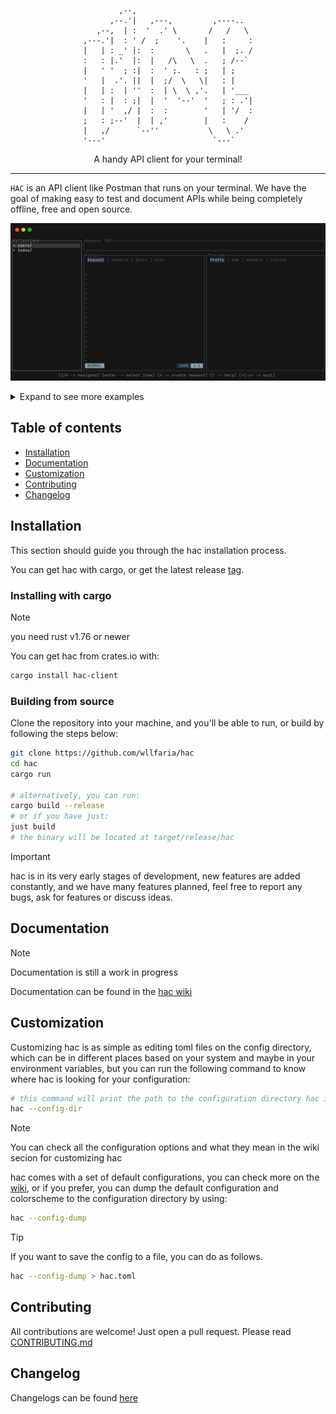 <div align="center">

            ,--,                          
          ,--.'|   ,---,         ,----..  
       ,--,  | :  '  .' \       /   /   \ 
    ,---.'|  : ' /  ;    '.    |   :     :
    |   | : _' |:  :       \   .   |  ;. /
    :   : |.'  |:  |   /\   \  .   ; /--` 
    |   ' '  ; :|  :  ' ;.   : ;   | ;    
    '   |  .'. ||  |  ;/  \   \|   : |    
    |   | :  | ''  :  | \  \ ,'.   | '___ 
    '   : |  : ;|  |  '  '--'  '   ; : .'|
    |   | '  ,/ |  :  :        '   | '/  :
    ;   : ;--'  |  | ,'        |   :    / 
    |   ,/      `--''           \   \ .'  
    '---'                        `---`    


A handy API client for your terminal!

</div>

<hr />

`HAC` is an API client like Postman that runs on your terminal. We have the
goal of making easy to test and document APIs while being completely offline,
free and open source.

![Preview](./extra/preview.gif)

<details>
<summary>Expand to see more examples</summary>

![Creating a new request](./extra/creating-new-request.gif)

![Making a new request](./extra/making-a-request.gif)

![Error on invalid uri](./extra/error-invalid-uri.gif)

</details>

## Table of contents
- [Installation](#installation)
- [Documentation](#usage)
- [Customization](#customization)
- [Contributing](#contributing)
- [Changelog](#changelog)

## Installation

This section should guide you through the hac installation process.

You can get hac with cargo, or get the latest release [tag](https://github.com/wllfaria/hac/tags).

### Installing with cargo

> [!NOTE]
> you need rust v1.76 or newer

You can get hac from crates.io with:

```sh
cargo install hac-client
```

### Building from source

Clone the repository into your machine, and you'll be able to run, or build by 
following the steps below:

```sh
git clone https://github.com/wllfaria/hac
cd hac
cargo run

# alternatively, you can run:
cargo build --release
# or if you have just:
just build
# the binary will be located at target/release/hac
```

> [!IMPORTANT]
> hac is in its very early stages of development, new features are added constantly,
> and we have many features planned, feel free to report any bugs, ask for features or
> discuss ideas.

## Documentation

> [!NOTE]
> Documentation is still a work in progress

Documentation can be found in the [hac wiki](https://github.com/wllfaria/hac/wiki)

## Customization

Customizing hac is as simple as editing toml files on the config directory, which can
be in different places based on your system and maybe in your environment variables, but
you can run the following command to know where hac is looking for your configuration:

```sh
# this command will print the path to the configuration directory hac is trying to load
hac --config-dir
```

> [!NOTE]
> You can check all the configuration options and what they mean in the wiki secion
> for customizing hac

hac comes with a set of default configurations, you can check more on the
[wiki](https://github.com/wllfaria/hac/wiki), or if you prefer, you can dump the default
configuration and colorscheme to the configuration directory by using:

```sh
hac --config-dump
```

> [!TIP]
> If you want to save the config to a file, you can do as follows.

```sh
hac --config-dump > hac.toml
```

## Contributing

All contributions are welcome! Just open a pull request. Please read [CONTRIBUTING.md](./CONTRIBUTING.md)

## Changelog

Changelogs can be found [here](./CHANGELOG.md)

